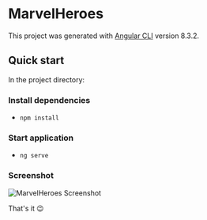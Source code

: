 # MarvelHeroes

This project was generated with [Angular CLI](https://github.com/angular/angular-cli) version 8.3.2.

## Quick start

In the project directory:

### Install dependencies

- `npm install`

### Start application

- `ng serve`

### Screenshot
![MarvelHeroes Screenshot](https://i.imgur.com/UxnjqAq.png)

That's it 😉
